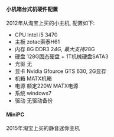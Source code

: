 
#### 小机箱台式机硬件配置

2012年从淘宝上买的小主机, 配置如下:

*   CPU     Intel i5 3470
*   主板  zotac索泰H61
*   内存  8G  DDR3    2*4G, 最大支持2*8G
*   硬盘  128G固态硬盘 + 1T机械硬盘SATA3
*   光驱  无
*   显卡  Nvidia  Gfource GTS 630, 2G显存
*   机箱  MATX机箱
*   电源  额定220W  MATX电源
*   系统  windows7
*   驱动  无驱动备份


#### MiniPC

2015年淘宝上买的静音迷你主机

